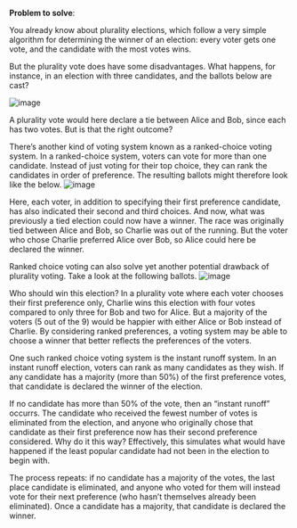**Problem to solve**:

You already know about plurality elections, which follow a very simple algorithm for determining the winner of an election: 
every voter gets one vote, and the candidate with the most votes wins.

But the plurality vote does have some disadvantages. What happens, for instance, in an election with three candidates, and the ballots below are cast?

![image](https://github.com/user-attachments/assets/d49a24cd-c3e1-4416-8b1e-92039a098ee8)


A plurality vote would here declare a tie between Alice and Bob, since each has two votes. But is that the right outcome?

There’s another kind of voting system known as a ranked-choice voting system. In a ranked-choice system, voters can vote for more than one candidate. 
Instead of just voting for their top choice, they can rank the candidates in order of preference. The resulting ballots might therefore look like the below.
![image](https://github.com/user-attachments/assets/d896d3d3-ee7e-475e-8d5a-29e7a70fd9ec)

Here, each voter, in addition to specifying their first preference candidate, has also indicated their second and third choices. 
And now, what was previously a tied election could now have a winner. The race was originally tied between Alice and Bob, so Charlie was out of the running. 
But the voter who chose Charlie preferred Alice over Bob, so Alice could here be declared the winner.

Ranked choice voting can also solve yet another potential drawback of plurality voting. Take a look at the following ballots.
![image](https://github.com/user-attachments/assets/16ecac20-e286-458f-a0a3-274471b6cdf9)

Who should win this election? 
In a plurality vote where each voter chooses their first preference only, Charlie wins this election with four votes
compared to only three for Bob and two for Alice. 
But a majority of the voters (5 out of the 9) would be happier with either Alice or Bob instead of Charlie. 
By considering ranked preferences, a voting system may be able to choose a winner that better reflects the preferences of the voters.

One such ranked choice voting system is the instant runoff system. 
In an instant runoff election, voters can rank as many candidates as they wish. 
If any candidate has a majority (more than 50%) of the first preference votes, that candidate is declared the winner of the election.

If no candidate has more than 50% of the vote, then an “instant runoff” occurrs. 
The candidate who received the fewest number of votes is eliminated from the election, 
and anyone who originally chose that candidate as their first preference now has their second preference considered. 
Why do it this way? Effectively, this simulates what would have happened if the least popular candidate had not been in the election to begin with.

The process repeats: if no candidate has a majority of the votes, the last place candidate is eliminated, 
and anyone who voted for them will instead vote for their next preference (who hasn’t themselves already been eliminated). 
Once a candidate has a majority, that candidate is declared the winner.
